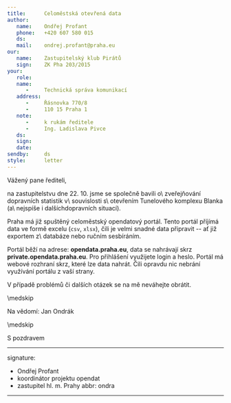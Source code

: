 ```yaml
---
title:      Celoměstská otevřená data
author:
   name:    Ondřej Profant
   phone:   +420 607 580 015
   ds:
   mail:    ondrej.profant@praha.eu
our:
   name:    Zastupitelský klub Pirátů
   sign:    ZK Pha 203/2015
your:
   role:    
   name:
      -     Technická správa komunikací
   address:
      -     Řásnovka 770/8
      -     110 15 Praha 1
   note:
      -     k rukám ředitele
      -     Ing. Ladislava Pivce
   ds:
   sign:
   date:
sendby:     ds
style:      letter
---
```


Vážený pane řediteli,

na zastupitelstvu dne 22. 10. jsme se společně bavili o\ zveřejňování dopravních statistik v\ souvislosti s\ otevřením Tunelového komplexu Blanka (a\ nejspíše i dalšíchdopravních situací).

Praha má již spuštěný celoměstský opendatový portál. Tento portál příjímá data ve formě excelu (`csv`, `xlsx`), čili je velmi snadné data připravit -- ať již exportem z\ databáze nebo ručním sesbíráním.

Portál běží na adrese: **opendata.praha.eu**, data se nahrávají skrz **private.opendata.praha.eu**. Pro přihlášení využijete login a heslo. Portál má webové rozhraní skrz, které lze data nahrát. Čili opravdu nic nebrání využívání portálu z vaší strany.

V případě problémů či dalších otázek se na mě neváhejte obrátit. 

\medskip

Na vědomí: Jan Ondrák

\medskip

S pozdravem

---
signature: 
  - Ondřej Profant
  - koordinátor projektu opendat
  - zastupitel hl. m. Prahy
abbr: ondra
---
